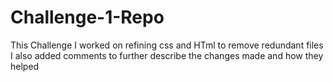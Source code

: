 # Challenge-1-Repo
This Challenge I worked on refining css and HTml to remove redundant files
I also added comments to further describe the changes made and how they helped
